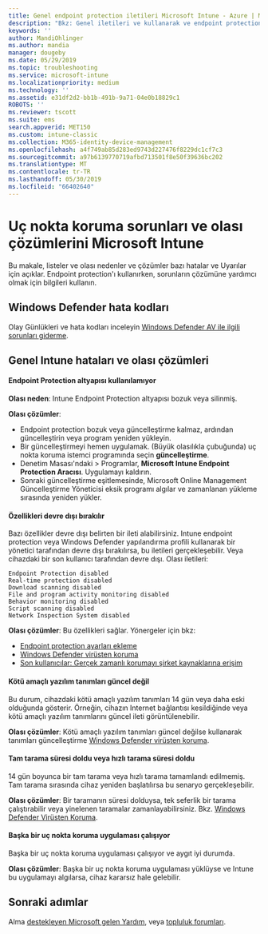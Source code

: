 ```yaml
---
title: Genel endpoint protection iletileri Microsoft Intune - Azure | Microsoft Docs
description: "Bkz: Genel iletileri ve kullanarak ve endpoint protection ve Windows Defender'ın Microsoft Intune sorun giderme olası çözüm."
keywords: ''
author: MandiOhlinger
ms.author: mandia
manager: dougeby
ms.date: 05/29/2019
ms.topic: troubleshooting
ms.service: microsoft-intune
ms.localizationpriority: medium
ms.technology: ''
ms.assetid: e31df2d2-bb1b-491b-9a71-04e0b18829c1
ROBOTS: ''
ms.reviewer: tscott
ms.suite: ems
search.appverid: MET150
ms.custom: intune-classic
ms.collection: M365-identity-device-management
ms.openlocfilehash: a4f749ab85d283ed9743d227476f8229dc1cf7c3
ms.sourcegitcommit: a97b6139770719afbd713501f8e50f39636bc202
ms.translationtype: MT
ms.contentlocale: tr-TR
ms.lasthandoff: 05/30/2019
ms.locfileid: "66402640"
---
```

# <a name="endpoint-protection-issues-and-possible-solutions-in-microsoft-intune"></a>Uç nokta koruma sorunları ve olası çözümlerini Microsoft Intune

Bu makale, listeler ve olası nedenler ve çözümler bazı hatalar ve Uyarılar için açıklar. Endpoint protection'ı kullanırken, sorunların çözümüne yardımcı olmak için bilgileri kullanın.

## <a name="windows-defender-error-codes"></a>Windows Defender hata kodları

Olay Günlükleri ve hata kodları inceleyin [Windows Defender AV ile ilgili sorunları giderme](https://docs.microsoft.com/windows/security/threat-protection/windows-defender-antivirus/troubleshoot-windows-defender-antivirus).

## <a name="common-intune-errors-and-possible-resolutions"></a>Genel Intune hataları ve olası çözümleri

#### <a name="endpoint-protection-engine-unavailable"></a>Endpoint Protection altyapısı kullanılamıyor

**Olası neden**: Intune Endpoint Protection altyapısı bozuk veya silinmiş.

**Olası çözümler**:

- Endpoint protection bozuk veya güncelleştirme kalmaz, ardından güncelleştirin veya program yeniden yükleyin.
- Bir güncelleştirmeyi hemen uygulamak. (Büyük olasılıkla çubuğunda) uç nokta koruma istemci programında seçin **güncelleştirme**.
- Denetim Masası'ndaki > Programlar, **Microsoft Intune Endpoint Protection Aracısı**. Uygulamayı kaldırın.
- Sonraki güncelleştirme eşitlemesinde, Microsoft Online Management Güncelleştirme Yöneticisi eksik programı algılar ve zamanlanan yükleme sırasında yeniden yükler.

#### <a name="features-are-disabled"></a>Özellikleri devre dışı bırakılır

Bazı özellikler devre dışı belirten bir ileti alabilirsiniz. Intune endpoint protection veya Windows Defender yapılandırma profili kullanarak bir yönetici tarafından devre dışı bırakılırsa, bu iletileri gerçekleşebilir. Veya cihazdaki bir son kullanıcı tarafından devre dışı. Olası iletileri:

`Endpoint Protection disabled`  
`Real-time protection disabled`  
`Download scanning disabled`  
`File and program activity monitoring disabled`  
`Behavior monitoring disabled`  
`Script scanning disabled`  
`Network Inspection System disabled`  

**Olası çözümler**: Bu özellikleri sağlar. Yönergeler için bkz:

- [Endpoint protection ayarları ekleme](endpoint-protection-configure.md)
- [Windows Defender virüsten koruma](device-restrictions-windows-10.md#windows-defender-antivirus)
- [Son kullanıcılar: Gerçek zamanlı korumayı şirket kaynaklarına erişim](/intune-user-help/turn-on-defender-windows)

#### <a name="malware-definitions-out-of-date"></a>Kötü amaçlı yazılım tanımları güncel değil

Bu durum, cihazdaki kötü amaçlı yazılım tanımları 14 gün veya daha eski olduğunda gösterir. Örneğin, cihazın Internet bağlantısı kesildiğinde veya kötü amaçlı yazılım tanımlarını güncel ileti görüntülenebilir.

**Olası çözümler**: Kötü amaçlı yazılım tanımları güncel değilse kullanarak tanımları güncelleştirme [Windows Defender virüsten koruma](device-restrictions-windows-10.md#windows-defender-antivirus).

#### <a name="full-scan-overdue-or-quick-scan-overdue"></a>Tam tarama süresi doldu veya hızlı tarama süresi doldu

14 gün boyunca bir tam tarama veya hızlı tarama tamamlandı edilmemiş. Tam tarama sırasında cihaz yeniden başlatılırsa bu senaryo gerçekleşebilir.

**Olası çözümler**: Bir taramanın süresi dolduysa, tek seferlik bir tarama çalıştırabilir veya yinelenen taramalar zamanlayabilirsiniz. Bkz. [Windows Defender Virüsten Koruma](device-restrictions-windows-10.md#windows-defender-antivirus).

#### <a name="another-endpoint-protection-application-running"></a>Başka bir uç nokta koruma uygulaması çalışıyor

Başka bir uç nokta koruma uygulaması çalışıyor ve aygıt iyi durumda.

**Olası çözümler**: Başka bir uç nokta koruma uygulaması yüklüyse ve Intune bu uygulamayı algılarsa, cihaz kararsız hale gelebilir.

## <a name="next-steps"></a>Sonraki adımlar

Alma [destekleyen Microsoft gelen Yardım](get-support.md), veya [topluluk forumları](https://social.technet.microsoft.com/Forums/en-US/home?category=microsoftintune).

